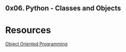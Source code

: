 ## 0x06. Python - Classes and Objects

# Resources

[Object Oriented Programming](https://python.swaroopch.com/oop.html) </br >
